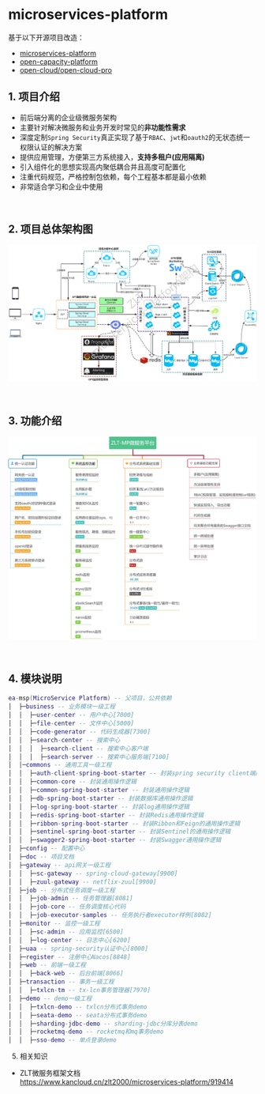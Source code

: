 #  microservices-platform

基于以下开源项目改造：
 - [microservices-platform](https://gitee.com/zlt2000/microservices-platform) 
 - [open-capacity-platform](https://gitee.com/owenwangwen/open-capacity-platform)
 - [open-cloud/open-cloud-pro](https://github.com/liuyadu/open-cloud)
 
## 1. 项目介绍

* 前后端分离的企业级微服务架构
* 主要针对解决微服务和业务开发时常见的**非功能性需求**
* 深度定制`Spring Security`真正实现了基于`RBAC`、`jwt`和`oauth2`的无状态统一权限认证的解决方案
* 提供应用管理，方便第三方系统接入，**支持多租户(应用隔离)**
* 引入组件化的思想实现高内聚低耦合并且高度可配置化
* 注重代码规范，严格控制包依赖，每个工程基本都是最小依赖
* 非常适合学习和企业中使用


&nbsp;

## 2. 项目总体架构图
![mark](doc/img/zlt-arch.jpg)

&nbsp;

## 3. 功能介绍
![mark](doc/img/zlt-func.jpg)

&nbsp;

## 4. 模块说明

```lua
ea-msp(MicroService Platform) -- 父项目，公共依赖
│  ├─business -- 业务模块一级工程
│  │  ├─user-center -- 用户中心[7000]
│  │  ├─file-center -- 文件中心[5000]
│  │  ├─code-generator -- 代码生成器[7300]
│  │  ├─search-center -- 搜索中心
│  │  │  ├─search-client -- 搜索中心客户端
│  │  │  ├─search-server -- 搜索中心服务端[7100]
│  │─commons -- 通用工具一级工程
│  │  ├─auth-client-spring-boot-starter -- 封装spring security client端的通用操作逻辑
│  │  ├─common-core -- 封装通用操作逻辑
│  │  ├─common-spring-boot-starter -- 封装通用操作逻辑
│  │  ├─db-spring-boot-starter -- 封装数据库通用操作逻辑
│  │  ├─log-spring-boot-starter -- 封装log通用操作逻辑
│  │  ├─redis-spring-boot-starter -- 封装Redis通用操作逻辑
│  │  ├─ribbon-spring-boot-starter -- 封装Ribbon和Feign的通用操作逻辑
│  │  ├─sentinel-spring-boot-starter -- 封装Sentinel的通用操作逻辑
│  │  ├─swagger2-spring-boot-starter -- 封装Swagger通用操作逻辑
│  ├─config -- 配置中心
│  ├─doc -- 项目文档
│  ├─gateway -- api网关一级工程
│  │  ├─sc-gateway -- spring-cloud-gateway[9900]
│  │  ├─zuul-gateway -- netflix-zuul[9900]
│  ├─job -- 分布式任务调度一级工程
│  │  ├─job-admin -- 任务管理器[8081]
│  │  ├─job-core -- 任务调度核心代码
│  │  ├─job-executor-samples -- 任务执行者executor样例[8082]
│  ├─monitor -- 监控一级工程
│  │  ├─sc-admin -- 应用监控[6500]
│  │  ├─log-center -- 日志中心[6200]
│  ├─uaa -- spring-security认证中心[8000]
│  ├─register -- 注册中心Nacos[8848]
│  ├─web -- 前端一级工程
│  │  ├─back-web -- 后台前端[8066]
│  ├─transaction -- 事务一级工程
│  │  ├─txlcn-tm -- tx-lcn事务管理器[7970]
│  ├─demo -- demo一级工程
│  │  ├─txlcn-demo -- txlcn分布式事务demo
│  │  ├─seata-demo -- seata分布式事务demo
│  │  ├─sharding-jdbc-demo -- sharding-jdbc分库分表demo
│  │  ├─rocketmq-demo -- rocketmq和mq事务demo
│  │  ├─sso-demo -- 单点登录demo
```

5. 相关知识

- ZLT微服务框架文档  
https://www.kancloud.cn/zlt2000/microservices-platform/919414
